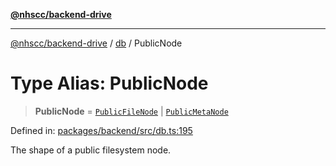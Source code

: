 [**@nhscc/backend-drive**](../../README.md)

***

[@nhscc/backend-drive](../../README.md) / [db](../README.md) / PublicNode

# Type Alias: PublicNode

> **PublicNode** = [`PublicFileNode`](PublicFileNode.md) \| [`PublicMetaNode`](PublicMetaNode.md)

Defined in: [packages/backend/src/db.ts:195](https://github.com/nhscc/drive.api.hscc.bdpa.org/blob/778d79f3487f712a80fb10da82bed3843d3db5fd/packages/backend/src/db.ts#L195)

The shape of a public filesystem node.
